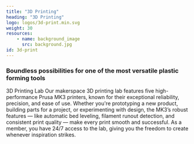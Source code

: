 ```yaml
---
title: "3D Printing"
heading: "3D Printing"
logo: logos/3d-print.min.svg
weight: 30
resources:
    - name: background_image
      src: background.jpg
id: 3d-print
---
```


### Boundless possibilities for one of the most versatile plastic forming tools

<!--more-->

3D Printing Lab
Our makerspace 3D printing lab features five high-performance Prusa MK3 printers, known for their exceptional reliability, precision, and ease of use. Whether you're prototyping a new product, building parts for a project, or experimenting with design, the MK3’s robust features — like automatic bed leveling, filament runout detection, and consistent print quality — make every print smooth and successful. As a member, you have 24/7 access to the lab, giving you the freedom to create whenever inspiration strikes.
